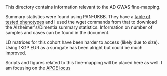 This directory contains information relevant to the AD GWAS fine-mapping.

Summary statistics were found using PAN-UKBB. They have a [table of tested phenotypes](https://docs.google.com/spreadsheets/d/1AeeADtT0U1AukliiNyiVzVRdLYPkTbruQSk38DeutU8/edit#gid=1450719288) and I used the wget commands from that to download the Alzheimer's/Dimentia summary statistics. Information on number of samples and cases can be found in the document.

LD matrices for this cohort have been harder to access (likely due to size). Using 1KGP EUR as a surogate has been alright but could be much improved.  

Scripts and figures related to this fine-mapping will be placed here as well. I am focusing on the [APOE locus](https://www.snpedia.com/index.php/ApoE)

